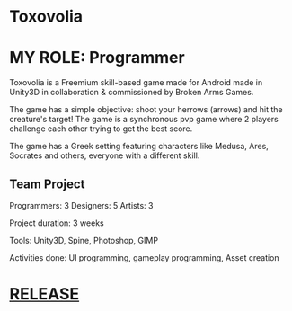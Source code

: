 # Toxovolia

# MY ROLE: Programmer

Toxovolia is a Freemium skill-based game made for Android made in Unity3D in collaboration & commissioned by Broken Arms Games.

The game has a simple objective: shoot your herrows (arrows) and hit the creature's target!
The game is a synchronous pvp game where 2 players challenge each other trying to get the best score.

The game has a Greek setting featuring characters like Medusa, Ares, Socrates and others, everyone with a different skill.

## Team Project

Programmers: 3
Designers: 5
Artists: 3

Project duration: 3 weeks

Tools: Unity3D, Spine, Photoshop, GIMP

Activities done: UI programming, gameplay programming, Asset creation

# [RELEASE](https://github.com/Toxovolia/releases)

